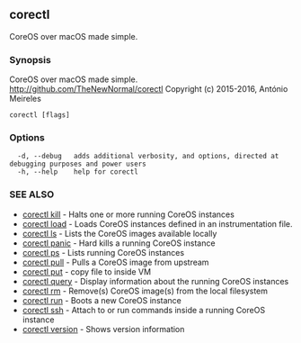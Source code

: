 ## corectl

CoreOS over macOS made simple.

### Synopsis


CoreOS over macOS made simple. <http://github.com/TheNewNormal/corectl>
Copyright (c) 2015-2016, António Meireles


```
corectl [flags]
```

### Options

```
  -d, --debug   adds additional verbosity, and options, directed at debugging purposes and power users
  -h, --help    help for corectl
```

### SEE ALSO
* [corectl kill](corectl_kill.md)	 - Halts one or more running CoreOS instances
* [corectl load](corectl_load.md)	 - Loads CoreOS instances defined in an instrumentation file.
* [corectl ls](corectl_ls.md)	 - Lists the CoreOS images available locally
* [corectl panic](corectl_panic.md)	 - Hard kills a running CoreOS instance
* [corectl ps](corectl_ps.md)	 - Lists running CoreOS instances
* [corectl pull](corectl_pull.md)	 - Pulls a CoreOS image from upstream
* [corectl put](corectl_put.md)	 - copy file to inside VM
* [corectl query](corectl_query.md)	 - Display information about the running CoreOS instances
* [corectl rm](corectl_rm.md)	 - Remove(s) CoreOS image(s) from the local filesystem
* [corectl run](corectl_run.md)	 - Boots a new CoreOS instance
* [corectl ssh](corectl_ssh.md)	 - Attach to or run commands inside a running CoreOS instance
* [corectl version](corectl_version.md)	 - Shows version information

